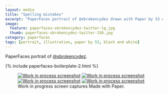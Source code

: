 ```yaml
---
layout: media
title: "Spelling mistakes"
excerpt: "PaperFaces portrait of @xbrokencydez drawn with Paper by 53 on an iPad."
image: 
  feature: paperfaces-xbrokencydez-twitter-lg.jpg
  thumb: paperfaces-xbrokencydez-twitter-150.jpg
category: paperfaces
tags: [portrait, illustration, paper by 53, black and white]
---
```


PaperFaces portrait of [@xbrokencydez](http://twitter.com/xbrokencydez).

{% include paperfaces-boilerplate-2.html %}

<figure class="third">
	<a href="{{ site.url }}/images/paperfaces-xbrokencydez-process-1-lg.jpg"><img src="{{ site.url }}/images/paperfaces-xbrokencydez-process-1-600.jpg" alt="Work in process screenshot"></a>
	<a href="{{ site.url }}/images/paperfaces-xbrokencydez-process-2-lg.jpg"><img src="{{ site.url }}/images/paperfaces-xbrokencydez-process-2-600.jpg" alt="Work in process screenshot"></a>
	<a href="{{ site.url }}/images/paperfaces-xbrokencydez-process-3-lg.jpg"><img src="{{ site.url }}/images/paperfaces-xbrokencydez-process-3-600.jpg" alt="Work in process screenshot"></a>
	<a href="{{ site.url }}/images/paperfaces-xbrokencydez-process-4-lg.jpg"><img src="{{ site.url }}/images/paperfaces-xbrokencydez-process-4-600.jpg" alt="Work in process screenshot"></a>
	<figcaption>Work in progress screen captures Made with Paper.</figcaption>
</figure>